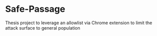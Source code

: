 # Safe-Passage
Thesis project to leverage an allowlist via Chrome extension to limit the attack surface to general population
